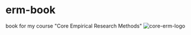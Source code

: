 # erm-book
book for my course "Core Empirical Research Methods"
![core-erm-logo](https://user-images.githubusercontent.com/2982531/154804589-d8c4fdc9-9ad6-4989-bc08-2df16a306dee.png)
